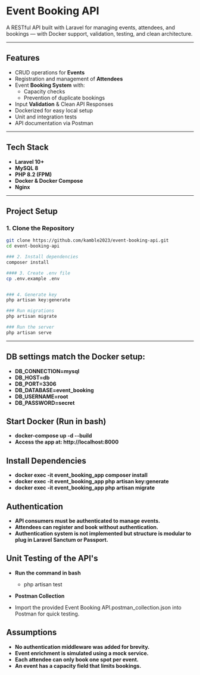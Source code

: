 # Event Booking API

A RESTful API built with Laravel for managing events, attendees, and bookings — with Docker support, validation, testing, and clean architecture.

---

## Features

- CRUD operations for **Events**
- Registration and management of **Attendees**
- Event **Booking System** with:
  - Capacity checks
  - Prevention of duplicate bookings
- Input **Validation** & Clean API Responses
- Dockerized for easy local setup
- Unit and integration tests
- API documentation via Postman

---

## Tech Stack

- **Laravel 10+**
- **MySQL 8**
- **PHP 8.2 (FPM)**
- **Docker & Docker Compose**
- **Nginx**

---

## Project Setup

### 1. Clone the Repository
```bash
git clone https://github.com/kamble2023/event-booking-api.git
cd event-booking-api

### 2. Install dependencies
composer install

#### 3. Create .env file
cp .env.example .env


### 4. Generate key
php artisan key:generate 

### Run migrations
php artisan migrate

### Run the server
php artisan serve

```
---

## DB settings match the Docker setup:    
- **DB_CONNECTION=mysql**
- **DB_HOST=db**
- **DB_PORT=3306**
- **DB_DATABASE=event_booking**
- **DB_USERNAME=root**
- **DB_PASSWORD=secret**

## Start Docker (Run in bash)
- **docker-compose up -d --build**
- **Access the app at: http://localhost:8000**

## Install Dependencies

- **docker exec -it event_booking_app composer install**
- **docker exec -it event_booking_app php artisan key:generate**
- **docker exec -it event_booking_app php artisan migrate**

## Authentication

- **API consumers must be authenticated to manage events.**
- **Attendees can register and book without authentication.**
- **Authentication system is not implemented but structure is modular to plug in Laravel Sanctum or Passport.**

## Unit Testing of the API's

- **Run the command in bash** 
  - php artisan test

- **Postman Collection**
- Import the provided Event Booking API.postman_collection.json into Postman for quick testing.

## Assumptions
- **No authentication middleware was added for brevity.**
- **Event enrichment is simulated using a mock service.**
- **Each attendee can only book one spot per event.**
- **An event has a capacity field that limits bookings.**

